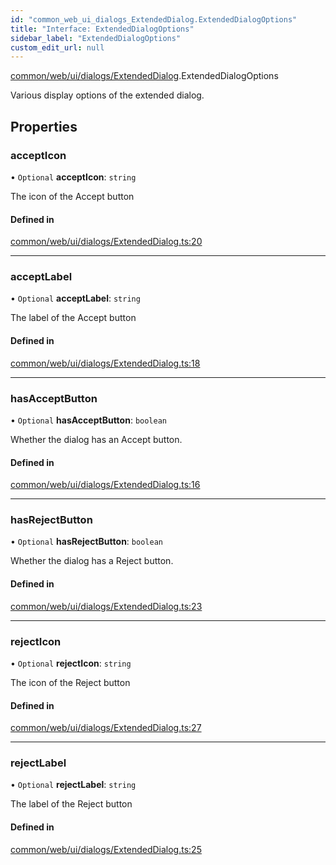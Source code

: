 ```yaml
---
id: "common_web_ui_dialogs_ExtendedDialog.ExtendedDialogOptions"
title: "Interface: ExtendedDialogOptions"
sidebar_label: "ExtendedDialogOptions"
custom_edit_url: null
---
```


[common/web/ui/dialogs/ExtendedDialog](../modules/common_web_ui_dialogs_ExtendedDialog.md).ExtendedDialogOptions

Various display options of the extended dialog.

## Properties

### acceptIcon

• `Optional` **acceptIcon**: `string`

The icon of the Accept button

#### Defined in

[common/web/ui/dialogs/ExtendedDialog.ts:20](https://github.com/Soroush9978/rds-ng/blob/165bdc6/src/common/web/ui/dialogs/ExtendedDialog.ts#L20)

___

### acceptLabel

• `Optional` **acceptLabel**: `string`

The label of the Accept button

#### Defined in

[common/web/ui/dialogs/ExtendedDialog.ts:18](https://github.com/Soroush9978/rds-ng/blob/165bdc6/src/common/web/ui/dialogs/ExtendedDialog.ts#L18)

___

### hasAcceptButton

• `Optional` **hasAcceptButton**: `boolean`

Whether the dialog has an Accept button.

#### Defined in

[common/web/ui/dialogs/ExtendedDialog.ts:16](https://github.com/Soroush9978/rds-ng/blob/165bdc6/src/common/web/ui/dialogs/ExtendedDialog.ts#L16)

___

### hasRejectButton

• `Optional` **hasRejectButton**: `boolean`

Whether the dialog has a Reject button.

#### Defined in

[common/web/ui/dialogs/ExtendedDialog.ts:23](https://github.com/Soroush9978/rds-ng/blob/165bdc6/src/common/web/ui/dialogs/ExtendedDialog.ts#L23)

___

### rejectIcon

• `Optional` **rejectIcon**: `string`

The icon of the Reject button

#### Defined in

[common/web/ui/dialogs/ExtendedDialog.ts:27](https://github.com/Soroush9978/rds-ng/blob/165bdc6/src/common/web/ui/dialogs/ExtendedDialog.ts#L27)

___

### rejectLabel

• `Optional` **rejectLabel**: `string`

The label of the Reject button

#### Defined in

[common/web/ui/dialogs/ExtendedDialog.ts:25](https://github.com/Soroush9978/rds-ng/blob/165bdc6/src/common/web/ui/dialogs/ExtendedDialog.ts#L25)
